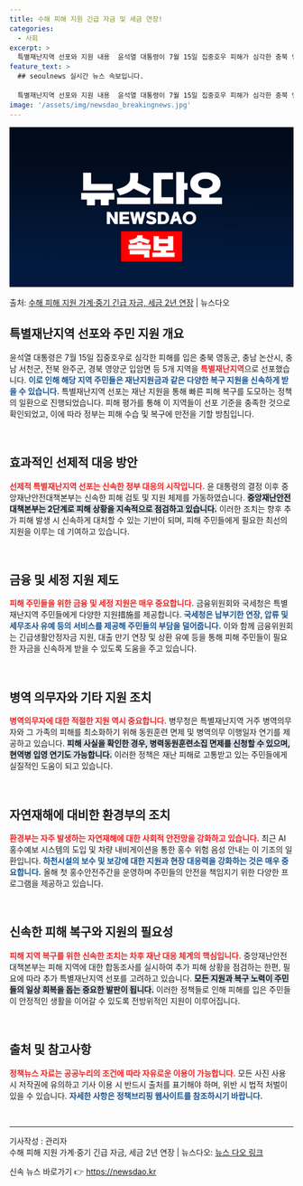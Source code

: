 ```yaml
---
title: 수해 피해 지원 긴급 자금 및 세금 연장!
categories:
  - 사회
excerpt: >
  특별재난지역 선포와 지원 내용  윤석열 대통령이 7월 15일 집중호우 피해가 심각한 충북 영동군, 충남 논산…
feature_text: >
  ## seoulnews 실시간 뉴스 속보입니다.

  특별재난지역 선포와 지원 내용  윤석열 대통령이 7월 15일 집중호우 피해가 심각한 충북 영동군, 충남 논산…
image: '/assets/img/newsdao_breakingnews.jpg'
---
```


![뉴스다오 속보](/assets/img/newsdao_breakingnews.jpg)

<p>출처: <a href="https://newsdao.kr/4928" rel="dofollow">수해 피해 지원 가계·중기 긴급 자금, 세금 2년 연장</a> | 뉴스다오</p>

<h2 data-ke-size="size26">특별재난지역 선포와 주민 지원 개요</h2>

<p data-ke-size="size16">윤석열 대통령은 7월 15일 집중호우로 심각한 피해를 입은 충북 영동군, 충남 논산시, 충남 서천군, 전북 완주군, 경북 영양군 입암면 등 5개 지역을 <b><span style="color: #ee2323;">특별재난지역</span></b>으로 선포했습니다. <b><span style="color: #1a5490;">이로 인해 해당 지역 주민들은 재난지원금과 같은 다양한 복구 지원을 신속하게 받을 수 있습니다.</span></b> 특별재난지역 선포는 재난 지원을 통해 빠른 피해 복구를 도모하는 정책의 일환으로 진행되었습니다. 피해 평가를 통해 이 지역들이 선포 기준을 충족한 것으로 확인되었고, 이에 따라 정부는 피해 수습 및 복구에 만전을 기할 방침입니다.</p>

<p data-ke-size="size16">&nbsp;</p>

<h2 data-ke-size="size26">효과적인 선제적 대응 방안</h2>

<p data-ke-size="size16"><b><span style="color: #ee2323;">선제적 특별재난지역 선포는 신속한 정부 대응의 시작입니다.</span></b> 윤 대통령의 결정 이후 중앙재난안전대책본부는 신속한 피해 검토 및 지원 체제를 가동하였습니다. <b><span style="background-color: #21538527;">중앙재난안전대책본부는 2단계로 피해 상황을 지속적으로 점검하고 있습니다.</span></b> 이러한 조치는 향후 추가 피해 발생 시 신속하게 대처할 수 있는 기반이 되며, 피해 주민들에게 필요한 최선의 지원을 이루는 데 기여하고 있습니다.</p>

<p data-ke-size="size16">&nbsp;</p>

<h2 data-ke-size="size26">금융 및 세정 지원 제도</h2>

<p data-ke-size="size16"><b><span style="color: #ee2323;">피해 주민들을 위한 금융 및 세정 지원은 매우 중요합니다.</span></b> 금융위원회와 국세청은 특별재난지역 주민들에게 다양한 지원措施를 제공합니다. <b><span style="color: #1a5490;">국세청은 납부기한 연장, 압류 및 세무조사 유예 등의 서비스를 제공해 주민들의 부담을 덜어줍니다.</span></b> 이와 함께 금융위원회는 긴급생활안정자금 지원, 대출 만기 연장 및 상환 유예 등을 통해 피해 주민들이 필요한 자금을 신속하게 받을 수 있도록 도움을 주고 있습니다.</p>

<p data-ke-size="size16">&nbsp;</p>

<h2 data-ke-size="size26">병역 의무자와 기타 지원 조치</h2>

<p data-ke-size="size16"><b><span style="color: #ee2323;">병역의무자에 대한 적절한 지원 역시 중요합니다.</span></b> 병무청은 특별재난지역 거주 병역의무자와 그 가족의 피해를 최소화하기 위해 동원훈련 면제 및 병역의무 이행일자 연기를 제공하고 있습니다. <b><span style="background-color: #21538527;">피해 사실을 확인한 경우, 병력동원훈련소집 면제를 신청할 수 있으며, 현역병 입영 연기도 가능합니다.</span></b> 이러한 정책은 재난 피해로 고통받고 있는 주민들에게 실질적인 도움이 되고 있습니다.</p>

<p data-ke-size="size16">&nbsp;</p>

<h2 data-ke-size="size26">자연재해에 대비한 환경부의 조치</h2>

<p data-ke-size="size16"><b><span style="color: #ee2323;">환경부는 자주 발생하는 자연재해에 대한 사회적 안전망을 강화하고 있습니다.</span></b> 최근 AI 홍수예보 시스템의 도입 및 차량 내비게이션을 통한 홍수 위험 음성 안내는 이 기조의 일환입니다. <b><span style="color: #1a5490;">하천시설의 보수 및 보강에 대한 지원과 현장 대응력을 강화하는 것은 매우 중요합니다.</span></b> 올해 첫 홍수안전주간을 운영하며 주민들의 안전을 책임지기 위한 다양한 프로그램을 제공하고 있습니다.</p>

<p data-ke-size="size16">&nbsp;</p>

<h2 data-ke-size="size26">신속한 피해 복구와 지원의 필요성</h2>

<p data-ke-size="size16"><b><span style="color: #ee2323;">피해 지역 복구를 위한 신속한 조치는 차후 재난 대응 체계의 핵심입니다.</span></b> 중앙재난안전대책본부는 피해 지역에 대한 합동조사를 실시하여 추가 피해 상황을 점검하는 한편, 필요에 따라 추가 특별재난지역 선포를 고려하고 있습니다. <b><span style="background-color: #21538527;">모든 지원과 복구 노력이 주민들의 일상 회복을 돕는 중요한 발판이 됩니다.</span></b> 이러한 정책들로 인해 피해를 입은 주민들이 안정적인 생활을 이어갈 수 있도록 전방위적인 지원이 이루어집니다.</p>

<p data-ke-size="size16">&nbsp;</p>

<h2 data-ke-size="size26">출처 및 참고사항</h2>

<p data-ke-size="size16"><b><span style="color: #ee2323;">정책뉴스 자료는 공공누리의 조건에 따라 자유로운 이용이 가능합니다.</span></b> 모든 사진 사용 시 저작권에 유의하고 기사 이용 시 반드시 출처를 표기해야 하며, 위반 시 법적 처벌이 있을 수 있습니다. <b><span style="color: #1a5490;">자세한 사항은 정책브리핑 웹사이트를 참조하시기 바랍니다.</span></b></p>

<p data-ke-size="size16">&nbsp;</p>

<hr>

<p data-ke-size="size16">기사작성 : 관리자<br>
수해 피해 지원 가계·중기 긴급 자금, 세금 2년 연장 | 뉴스다오: <a href="https://newsdao.kr/4928">뉴스 다오 링크</a></p> 

신속 뉴스 바로가기 👉 <a href="https://newsdao.kr" rel="dofollow">https://newsdao.kr</a>


